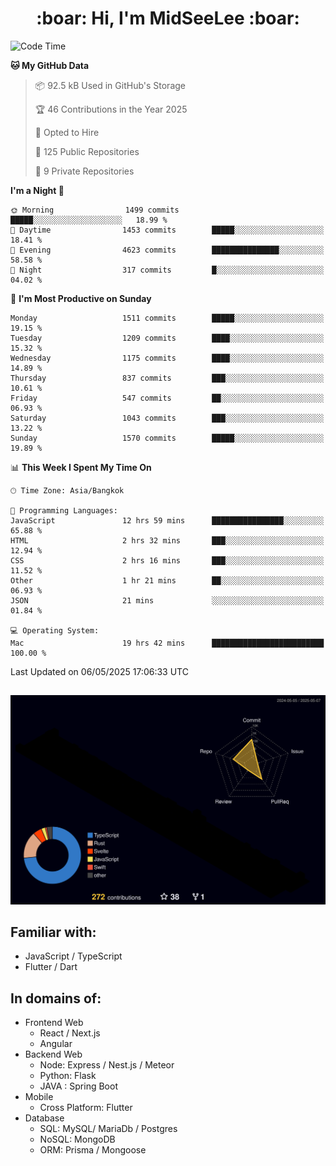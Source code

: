 <h1 align="center"> :boar: Hi, I'm MidSeeLee :boar:</h1>
 
<!--START_SECTION:waka-->
![Code Time](http://img.shields.io/badge/Code%20Time-2%2C860%20hrs%2049%20mins-blue)

**🐱 My GitHub Data** 

> 📦 92.5 kB Used in GitHub's Storage 
 > 
> 🏆 46 Contributions in the Year 2025
 > 
> 💼 Opted to Hire
 > 
> 📜 125 Public Repositories 
 > 
> 🔑 9 Private Repositories 
 > 
**I'm a Night 🦉** 

```text
🌞 Morning                1499 commits        █████░░░░░░░░░░░░░░░░░░░░   18.99 % 
🌆 Daytime                1453 commits        █████░░░░░░░░░░░░░░░░░░░░   18.41 % 
🌃 Evening                4623 commits        ███████████████░░░░░░░░░░   58.58 % 
🌙 Night                  317 commits         █░░░░░░░░░░░░░░░░░░░░░░░░   04.02 % 
```
📅 **I'm Most Productive on Sunday** 

```text
Monday                   1511 commits        █████░░░░░░░░░░░░░░░░░░░░   19.15 % 
Tuesday                  1209 commits        ████░░░░░░░░░░░░░░░░░░░░░   15.32 % 
Wednesday                1175 commits        ████░░░░░░░░░░░░░░░░░░░░░   14.89 % 
Thursday                 837 commits         ███░░░░░░░░░░░░░░░░░░░░░░   10.61 % 
Friday                   547 commits         ██░░░░░░░░░░░░░░░░░░░░░░░   06.93 % 
Saturday                 1043 commits        ███░░░░░░░░░░░░░░░░░░░░░░   13.22 % 
Sunday                   1570 commits        █████░░░░░░░░░░░░░░░░░░░░   19.89 % 
```


📊 **This Week I Spent My Time On** 

```text
🕑︎ Time Zone: Asia/Bangkok

💬 Programming Languages: 
JavaScript               12 hrs 59 mins      ████████████████░░░░░░░░░   65.88 % 
HTML                     2 hrs 32 mins       ███░░░░░░░░░░░░░░░░░░░░░░   12.94 % 
CSS                      2 hrs 16 mins       ███░░░░░░░░░░░░░░░░░░░░░░   11.52 % 
Other                    1 hr 21 mins        ██░░░░░░░░░░░░░░░░░░░░░░░   06.93 % 
JSON                     21 mins             ░░░░░░░░░░░░░░░░░░░░░░░░░   01.84 % 

💻 Operating System: 
Mac                      19 hrs 42 mins      █████████████████████████   100.00 % 
```


 Last Updated on 06/05/2025 17:06:33 UTC
<!--END_SECTION:waka-->

##

![](./profile-3d-contrib/profile-night-rainbow.svg)

## Familiar with:
- JavaScript / TypeScript
- Flutter / Dart

## In domains of:
- Frontend Web
  - React / Next.js
  - Angular
- Backend Web
  - Node: Express / Nest.js / Meteor
  - Python: Flask
  - JAVA : Spring Boot
- Mobile
  - Cross Platform: Flutter
- Database
  - SQL: MySQL/ MariaDb / Postgres
  - NoSQL: MongoDB
  - ORM: Prisma / Mongoose
